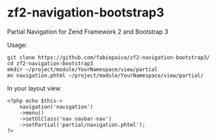 zf2-navigation-bootstrap3
=========================

Partial Navigation for Zend Framework 2 and Bootstrap 3

Usage: 

    git clone https://github.com/fabiopaiva/zf2-navigation-bootstrap3/
    cd zf2-navigation-bootstrap3
    mkdir ~/project/module/YourNamespace/view/partial
    mv navigation.phtml ~/project/module/YourNamespace/view/partial/

In your layout view

    <?php echo $this->
        navigation('navigation')
        ->menu()
        ->setUlClass('nav navbar-nav')
        ->setPartial('partial/navigation.phtml'); 
    ?>
